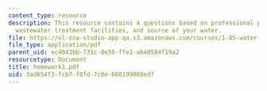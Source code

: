 ```yaml
---
content_type: resource
description: This resource contains 4 questions based on professional practice, the
  wastewater treatment facilities, and source of your water.
file: https://ol-ocw-studio-app-qa.s3.amazonaws.com/courses/1-85-water-and-wastewater-treatment-engineering-spring-2006/3ad654f3fcb7f8fd7c0e668199068ed7_homework1.pdf
file_type: application/pdf
parent_uid: ec4043bb-731c-0e59-ffe1-ab40584f19a2
resourcetype: Document
title: homework1.pdf
uid: 3ad654f3-fcb7-f8fd-7c0e-668199068ed7
---
```

